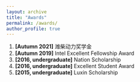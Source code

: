 ```yaml
---
layout: archive
title: "Awards"
permalink: /awards/
author_profile: true
---
```

1. **\[Autumn 2021\]** 潍柴动力奖学金 
2. **\[Autumn 2019\]** Intel Excellent Fellowship Award 
3. **\[2016, undergraduate\]** Nation Scholarship
4. **\[2016, undergraduate\]** Excellent Student Award
5. **\[2015, undergraduate\]** Luxin Scholarship

